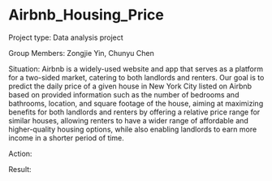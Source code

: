 # Airbnb_Housing_Price

Project type: Data analysis project

Group Members: Zongjie Yin, Chunyu Chen

Situation: Airbnb is a widely-used website and app that serves as a platform for a two-sided market, catering to both landlords and renters. Our goal is to predict the daily price of a given house in New York City listed on Airbnb based on provided information such as the number of bedrooms and bathrooms, location, and square footage of the house, aiming at maximizing benefits for both landlords and renters by offering a relative price range for similar houses, allowing renters to have a wider range of affordable and higher-quality housing options, while also enabling landlords to earn more income in a shorter period of time.

Action: 

Result: 

